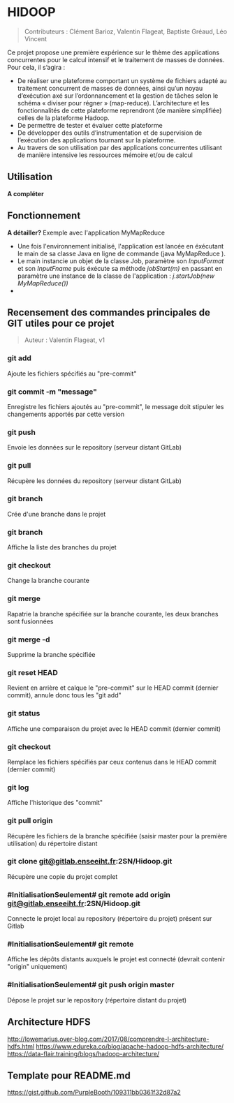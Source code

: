 # HIDOOP
> Contributeurs : Clément Barioz, Valentin Flageat, Baptiste Gréaud, Léo Vincent

Ce projet propose une première expérience sur le thème des applications concurrentes pour le calcul intensif et le traitement de masses de données. Pour cela, il s’agira :
* De réaliser une plateforme comportant un système de fichiers adapté au traitement concurrent de masses de données, ainsi qu’un noyau d’exécution axé sur l’ordonnancement et la gestion de tâches selon le schéma « diviser pour régner » (map-reduce). L’architecture et les fonctionnalités de cette plateforme reprendront (de manière simplifiée) celles de la plateforme Hadoop.
* De permettre de tester et évaluer cette plateforme
* De développer des outils d’instrumentation et de supervision de l’exécution des applications tournant sur la plateforme.
* Au travers de son utilisation par des applications concurrentes utilisant de manière intensive les ressources mémoire et/ou de calcul

## Utilisation
**A compléter**

## Fonctionnement
**A détailler?**
Exemple avec l'application MyMapReduce
* Une fois l'environnement initialisé, l'application est lancée en éxécutant le main de sa classe Java en ligne de commande (java MyMapReduce <nomfichier>).
* Le main instancie un objet de la classe Job, paramètre son _InputFormat_ et son _InputFname_ puis éxécute sa méthode _jobStart(m)_ en passant en paramètre une instance de la classe de l'application : _j.startJob(new MyMapReduce())_
*  

## Recensement des commandes principales de GIT utiles pour ce projet
> Auteur : Valentin Flageat, v1

### git add <path>
Ajoute les fichiers spécifiés au "pre-commit"

### git commit -m "message"
Enregistre les fichiers ajoutés au "pre-commit", le message doit stipuler les changements apportés par cette version

### git push
Envoie les données sur le repository (serveur distant GitLab)

### git pull
Récupère les données du repository (serveur distant GitLab)

### git branch <branchname>
Crée d'une branche dans le projet

### git branch <branchname>
Affiche la liste des branches du projet

### git checkout <branchname>
Change la branche courante

### git merge <branchname>
Rapatrie la branche spécifiée sur la branche courante, les deux branches sont fusionnées

### git merge -d <branchname>
Supprime la branche spécifiée

### git reset HEAD
Revient en arrière et calque le "pre-commit" sur le HEAD commit (dernier commit), annule donc tous les "git add"

### git status
Affiche une comparaison du projet avec le HEAD commit (dernier commit)

### git checkout <path>
Remplace les fichiers spécifiés par ceux contenus dans le HEAD commit (dernier commit)

### git log
Affiche l'historique des "commit"

### git pull origin <branch>
Récupère les fichiers de la branche spécifiée (saisir master pour la première utilisation) du répertoire distant

### git clone git@gitlab.enseeiht.fr:2SN/Hidoop.git
Récupère une copie du projet complet

### #InitialisationSeulement# git remote add origin git@gitlab.enseeiht.fr:2SN/Hidoop.git
Connecte le projet local au repository (répertoire du projet) présent sur Gitlab

### #InitialisationSeulement# git remote
Affiche les dépôts distants auxquels le projet est connecté (devrait contenir "origin" uniquement)

### #InitialisationSeulement# git push origin master
Dépose le projet sur le repository (répertoire distant du projet) 


## Architecture HDFS
http://lowemarius.over-blog.com/2017/08/comprendre-l-architecture-hdfs.html
https://www.edureka.co/blog/apache-hadoop-hdfs-architecture/
https://data-flair.training/blogs/hadoop-architecture/

## Template pour README.md
https://gist.github.com/PurpleBooth/109311bb0361f32d87a2